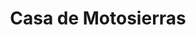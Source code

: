 ---
title: "Casa de Motosierras"
url: /ciudad-autonoma-de-buenos-aires/casa-de-motosierras/
shop: Eisenwaren
---